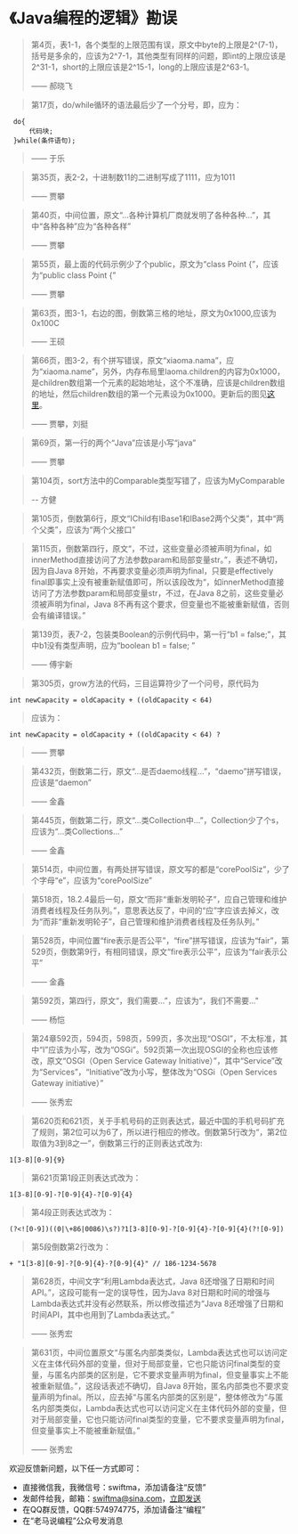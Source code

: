 # 《Java编程的逻辑》勘误

> 第4页，表1-1，各个类型的上限范围有误，原文中byte的上限是2^(7-1)，括号是多余的，应该为2^7-1，其他类型有同样的问题，即int的上限应该是2^31-1，short的上限应该是2^15-1，long的上限应该是2^63-1。
>
> —— 郝晓飞 

> 第17页，do/while循环的语法最后少了一个分号，即，应为：
```
 do{
     代码块;   
 }while(条件语句);
```
> —— 于乐

> 第35页，表2-2，十进制数11的二进制写成了1111，应为1011
>
> —— 贾攀

> 第40页，中间位置，原文“...各种计算机厂商就发明了各种各种...”，其中“各种各种”应为“各种各样”
>
> —— 贾攀

> 第55页，最上面的代码示例少了个public，原文为“class Point {”，应该为“public class Point {”
>
> —— 贾攀

> 第63页，图3-1，右边的图，倒数第三格的地址，原文为0x1000,应该为0x100C
>
> —— 王硕

> 第66页，图3-2，有个拼写错误，原文“xiaoma.nama”，应为“xiaoma.name”，另外，内存布局里laoma.children的内容为0x1000，是children数组第一个元素的起始地址，这个不准确，应该是children数组的地址，然后children数组的第一个元素设为0x1000。更新后的图见[这里](https://swiftma.github.io/person_update.jpg)。
>
> —— 贾攀，刘挺

> 第69页，第一行的两个“Java”应该是小写“java”
>
> —— 贾攀

> 第104页，sort方法中的Comparable类型写错了，应该为MyComparable
>
> -- 方健

> 第105页，倒数第6行，原文“IChild有IBase1和IBase2两个父类”，其中“两个父类”，应该为“两个父接口”

> 第115页，倒数第四行，原文“，不过，这些变量必须被声明为final，如innerMethod直接访问了方法参数param和局部变量str。”，表述不确切，因为自Java 8开始，不再要求变量必须声明为final，只要是effectively final即事实上没有被重新赋值即可，所以该段改为“，如innerMethod直接访问了方法参数param和局部变量str，不过，在Java 8之前，这些变量必须被声明为final，Java 8不再有这个要求，但变量也不能被重新赋值，否则会有编译错误。”


> 第139页，表7-2，包装类Boolean的示例代码中，第一行“b1 = false;”，其中b1没有类型声明，应为“boolean b1 = false; ”
>
> —— 傅宇新

> 第305页，grow方法的代码，三目运算符少了一个问号，原代码为
```
int newCapacity = oldCapacity + ((oldCapacity < 64) 
```
>应该为：
```
int newCapacity = oldCapacity + ((oldCapacity < 64) ? 
```
>
> —— 贾攀

> 第432页，倒数第二行，原文“...是否daemo线程...”，“daemo”拼写错误，应该是“daemon”
>
> —— 金鑫

> 第445页，倒数第二行，原文“...类Collection中...”，Collection少了个s，应该为“...类Collections...”
>
> —— 金鑫

> 第514页，中间位置，有两处拼写错误，原文写的都是“corePoolSiz”，少了个字母“e”，应该为“corePoolSize”
>
>

> 第518页，18.2.4最后一句，原文“而非“重新发明轮子”，应自己管理和维护消费者线程及任务队列。”，意思表达反了，中间的“应”字应该去掉义，改为“而非“重新发明轮子”，自己管理和维护消费者线程及任务队列。”

> 第528页，中间位置“fire表示是否公平”，“fire”拼写错误，应该为“fair”，第529页，倒数第9行，有相同错误，原文“fire表示公平”，应该为“fair表示公平”
>
> —— 金鑫

> 第592页，第四行，原文“，我们需要...”，应该为“，我们不需要..."
>
> —— 杨恺

> 第24章592页，594页，598页，599页，多次出现“OSGI”，不太标准，其中“I”应该为小写，改为“OSGi”。592页第一次出现OSGI的全称也应该修改，原文“OSGI（Open Service Gateway Initiative）”，其中“Service”改为“Services”，“Initiative”改为小写，整体改为“OSGi（Open Services Gateway initiative）”
>
> —— 张秀宏

> 第620页和621页，关于手机号码的正则表达式，最近中国的手机号码扩充了规则，第2位可以为6了，所以进行相应的修改。倒数第5行改为“，第2位取值为3到8之一”，倒数第三行的正则表达式改为:
```
1[3-8][0-9]{9}
```
>第621页第1段正则表达式改为：
```
1[3-8][0-9]-?[0-9]{4}-?[0-9]{4}
```
>第4段正则表达式改为：
```
(?<![0-9])((0|\+86|0086)\s?)?1[3-8][0-9]-?[0-9]{4}-?[0-9]{4}(?![0-9])
```
>第5段倒数第2行改为：
```
+ "1[3-8][0-9]-?[0-9]{4}-?[0-9]{4}" // 186-1234-5678
```


> 第628页，中间文字“利用Lambda表达式，Java 8还增强了日期和时间API。”，这段可能有一定的误导性，因为Java 8对日期和时间的增强与Lambda表达式并没有必然联系，所以修改描述为“Java 8还增强了日期和时间API，其中也用到了Lambda表达式。”
>
> —— 张秀宏

> 第631页，中间位置原文“与匿名内部类类似，Lambda表达式也可以访问定义在主体代码外部的变量，但对于局部变量，它也只能访问final类型的变量，与匿名内部类的区别是，它不要求变量声明为final，但变量事实上不能被重新赋值。”，这段话表述不确切，自Java 8开始，匿名内部类也不要求变量声明为final。所以，应去掉“与匿名内部类的区别是”，整体修改为“与匿名内部类类似，Lambda表达式也可以访问定义在主体代码外部的变量，但对于局部变量，它也只能访问final类型的变量，它不要求变量声明为final，但变量事实上不能被重新赋值。”
>
> —— 张秀宏

欢迎反馈新问题，以下任一方式即可：
- 直接微信我，我微信号：swiftma，添加请备注“反馈”
- 发邮件给我，邮箱：swiftma@sina.com，[立即发送](mailto:swiftma@sina.com) 
- 在QQ群反馈，QQ群:574974775，添加请备注“编程”
- 在“老马说编程”公众号发消息

